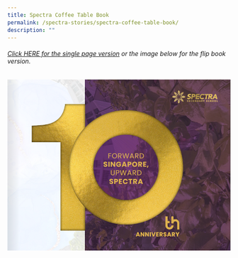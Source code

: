 ```yaml
---
title: Spectra Coffee Table Book
permalink: /spectra-stories/spectra-coffee-table-book/
description: ""
---
```

###### [Click HERE for the single page version](https://drive.google.com/file/d/1Qwz7DhxwpbniK1vI9nacwoIgkRalA3fP/view?usp=drive_link) or the image below for the flip book version.
<a target="new" href="https://issuu.com/avantgardemediaarts/docs/_final_spectra_sec_coffee_table_book_2023_-_17_oc"><img style="width:800px" src="/images/spectra%20coffee%20table%20book%202023.png"></a>